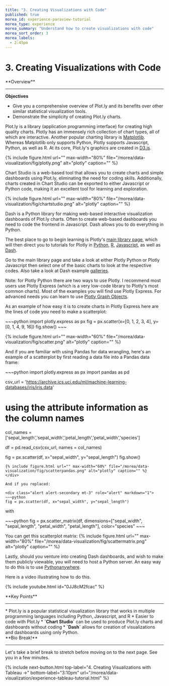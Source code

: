 ```yaml
---
title: "3. Creating Visualizations with Code"
published: true
morea_id: experience-paraview-tutorial
morea_type: experience
morea_summary: "Understand how to create visualizations with code"
morea_sort_order: 3
morea_labels:
  - 2:45pm
---
```


# 3. Creating Visualizations with Code

<div class="alert alert-info mt-3" role="alert" markdown="1">
<i class="fa-solid fa-globe fa-xl"></i> **Overview**
<hr/>


**Objectives**
* Give you a comprehensive overview of Plot.ly and its benefits over other similar statistical visualization tools.
* Demonstrate the simplicity of creating Plot.ly charts.
</div>

Plot.ly is a library (application programming interface) for  creating high quality charts. Plotly has an immensely rich collection of chart types, all of which are interactive. Another popular charting library is [Matplotlib](https://matplotlib.org/). Whereas Matplotlib only supports Python, Plotly supports Javascript, Python, as well as R. At its core, Plot.ly's graphics are created in [D3.js](https://d3js.org/).

{% include figure.html url="" max-width="80%" file="/morea/data-visualization/fig/plotly.png" alt="plotly" caption="" %}


Chart Studio is a web-based tool that allows you to create charts and simple dashboards using Plot.ly, eliminating the need for coding skills. Additionally, charts created in Chart Studio can be exported to either Javascript or Python code, making it an excellent tool for learning and exploration.

{% include figure.html url="" max-width="80%" file="/morea/data-visualization/fig/chartstudio.png" alt="plotly" caption="" %}

Dash is a Python library for making web-based interactive visualization dashboards of Plot.ly charts. Often to create web-based dashboards you need to code the frontend in Javascript. Dash allows you to do everything in Python.

The best place to go to begin learning is Plotly's [main library page](https://plotly.com/graphing-libraries/), which will then direct you to tutorials for Plotly in [Python](https://plotly.com/python/), [R](https://plotly.com/r/), [Javascript](https://plotly.com/javascript/), as well as [Dash](https://dash.plotly.com/).

Go to the main library page and take a look at either Plotly Python or Plotly Javascript then select one of the basic charts to look at the respective codes. Also take a look at Dash example [galleries](https://dash.gallery/Portal/).

Note: for Plotly Python there are two ways to use Plotly. I recommend most users use Plotly Express (which is a very low-code library to Plotly's most common charts). Most of the examples you will find use Plotly Express. For advanced needs you can learn to use [Plotly Graph Objects](https://plotly.com/python/graph-objects/).

As an example of how easy it is to create charts in Plotly Express here are the lines of code you need to make a scatterplot:

<div class="alert alert-secondary mt-3" role="alert" markdown="1">
~~~python
import plotly.express as px
fig = px.scatter(x=[0, 1, 2, 3, 4], y=[0, 1, 4, 9, 16])
fig.show()
~~~

{% include figure.html url="" max-width="60%" file="/morea/data-visualization/fig/scatter.png" alt="plotly" caption="" %}
</div>

And if you are familiar with using Pandas for data wrangling, here's an example of a scatterplot by first reading a data file into a Pandas data frame:

<div class="alert alert-secondary mt-3" role="alert" markdown="1">
~~~python
import plotly.express as px
import pandas as pd

csv_url = 'https://archive.ics.uci.edu/ml/machine-learning-databases/iris/iris.data'

# using the attribute information as the column names
col_names = ['sepal_length','sepal_width','petal_length','petal_width','species']

df =  pd.read_csv(csv_url, names = col_names)

fig = px.scatter(df, x="sepal_width", y="sepal_length")
fig.show()
~~~
{% include figure.html url="" max-width="60%" file="/morea/data-visualization/fig/scatterpandas.png" alt="plotly" caption="" %}
</div>

And if you replaced:

<div class="alert alert-secondary mt-3" role="alert" markdown="1">
~~~python
fig = px.scatter(df, x="sepal_width", y="sepal_length")
~~~
</div>

with

<div class="alert alert-secondary mt-3" role="alert" markdown="1">
~~~python
fig = px.scatter_matrix(df, dimensions=["sepal_width", "sepal_length", "petal_width", "petal_length"], color="species"
~~~
</div>

You can get this scatterplot matrix:
{% include figure.html url="" max-width="80%" file="/morea/data-visualization/fig/scattermatrix.png" alt="plotly" caption="" %}


Lastly, should you venture into creating Dash dashboards, and wish to make them publicly viewable, you will need to host a Python server.
An easy way to do this is to use [Pythonanywhere](https://www.pythonanywhere.com/).


Here is a video illustrating how to do this.

{% include youtube.html id="0JJ8cM2fcac" %}

<div class="alert alert-success mt-3" role="alert" markdown="1">
<i class="fa-solid fa-globe fa-xl"></i> **Key Points**
<hr/>
* Plot.ly is a popular statistical visualization library that works in multiple programming languages including Python, Javascript, and R
* Easier to code with Plot.ly
* <strong>`Chart Studio`</strong> can be used to produce Plot.ly charts and dashboards without coding
* <strong>`Dash`</strong> allows for creation of visualizations and dashboards using only Python.
</div>

<div class="alert alert-warning" role="alert" markdown="1">
<i class="fa-solid fa-circle-info fa-xl"></i> **Bio Break!**
<hr/>

Let's take a brief break to stretch before moving on to the next page.  See you in a few minutes.
</div>


{% include next-button.html 
           top-label="4. Creating Visualizations with Tableau ->" 
           bottom-label="3:10pm" 
           url="/morea/data-visualization/experience-tableau-tutorial.html" %}
